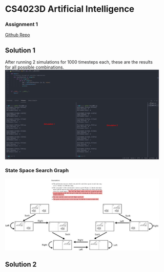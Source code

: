 # CS4023D Artificial Intelligence
### Assignment 1 
[Github Repo](https://github.com/HotMonkeyWings/AI-Assignment-1)

## Solution 1
After running 2 simulations for 1000 timesteps each, these are the results for all possible combinations.
![Output](Qn1/Output.jpg "Outputs")

### State Space Search Graph

![SSSG](Qn1/State.jpg "State Space Search Graph")

## Solution 2